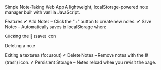 Simple Note-Taking Web App
A lightweight, localStorage-powered note manager built with vanilla JavaScript.

Features
✔ Add Notes – Click the "+" button to create new notes.
✔ Save Notes – Automatically saves to localStorage when:


Clicking the 💾 (save) icon

Deleting a note

Exiting a textarea (focusout)
✔ Delete Notes – Remove notes with the 🗑️ (trash) icon.
✔ Persistent Storage – Notes reload when you revisit the page.
